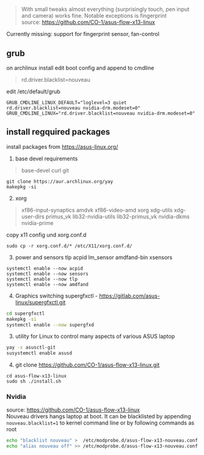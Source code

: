 #   


> With small tweaks almost everything (surprisingly touch, pen input and camera) works fine.
> Notable exceptions is fingerprint  
source: https://github.com/CO-1/asus-flow-x13-linux

Currently missing: support for fingerprint sensor, fan-control

## grub
on archlinux install 
edit boot config and append to cmdline
> rd.driver.blacklist=nouveau

edit /etc/default/grub
```config
GRUB_CMDLINE_LINUX_DEFAULT="loglevel=3 quiet rd.driver.blacklist=nouveau nvidia-drm.modeset=0"
GRUB_CMDLINE_LINUX="rd.driver.blacklist=nouveau nvidia-drm.modeset=0"
```

##  install regquired packages

install packages from https://asus-linux.org/
1. base devel requirements 
> base-devel curl git
 ``` 
 git clone https://aur.archlinux.org/yay
 makepkg -si
 ```

2. xorg
>xf86-input-synaptics amdvk xf86-video-amd xorg xdg-utils xdg-user-dirs primus_vk lib32-nvidia-utils lib32-primus_vk  nvidia-dkms nvidia-prime  

copy x11 config und xorg.conf.d
```
sudo cp -r xorg.conf.d/* /etc/X11/xorg.conf.d/
```

3. power and sensors
tlp acpid lm_sensor amdfand-bin xsensors
```
systemctl enable --now acpid
systemctl enable --now sensors
systemctl enable --now tlp
systemctl enable --now amdfand
```

4. Graphics switching
supergfxctl - https://gitlab.com/asus-linux/supergfxctl.git

```sh
cd supergfxctl
makepkg -si
systemctl enable --now supergfxd
```

3. utility for Linux to control many aspects of various ASUS laptop
```sh
yay -s asusctl-git
susystemctl enable asusd
```

4. git clone https://github.com/CO-1/asus-flow-x13-linux.git
```
cd asus-flow-x13-linux
sudo sh ./install.sh
```


### Nvidia
source: https://github.com/CO-1/asus-flow-x13-linux   
Nouveau drivers hangs laptop at boot. It can be blacklisted by appending
`nouveau.blacklist=1` to kernel command line or by following commands as root
```sh
echo "blacklist nouveau" >  /etc/modprobe.d/asus-flow-x13-nouveau.conf
echo "alias nouveau off" >> /etc/modprobe.d/asus-flow-x13-nouveau.conf
```



